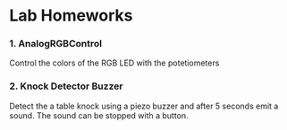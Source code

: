 # Lab Homeworks

### 1. AnalogRGBControl
Control the colors of the RGB LED with the potetiometers

### 2. Knock Detector Buzzer
Detect the a table knock using a piezo buzzer and after 5 seconds emit a sound. The sound can be stopped with a button.
